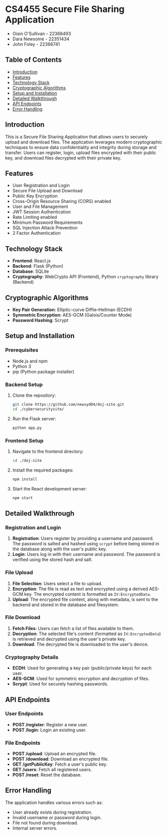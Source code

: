 # CS4455 Secure File Sharing Application
- Oisin O'Sullivan - 22368493
- Dara Newsome - 22351434
- John Foley - 22366741

## Table of Contents
- [Introduction](#introduction)
- [Features](#features)
- [Technology Stack](#technology-stack)
- [Cryptographic Algorithms](#cryptographic-algorithms)
- [Setup and Installation](#setup-and-installation)
- [Detailed Walkthrough](#detailed-walkthrough)
- [API Endpoints](#api-endpoints)
- [Error Handling](#error-handling)


## Introduction
This is a Secure File Sharing Application that allows users to securely upload and download files. The application leverages modern cryptographic techniques to ensure data confidentiality and integrity during storage and transfer. Users can register, login, upload files encrypted with their public key, and download files decrypted with their private key.

## Features
- User Registration and Login
- Secure File Upload and Download
- Public Key Encryption
- Cross-Origin Resource Sharing (CORS) enabled
- User and File Management
- JWT Session Authentication
- Rate Limiting enabled
- Minimum Password Requirements
- SQL Injection Attack Prevention
- 2 Factor Authentication

## Technology Stack
- **Frontend**: React.js
- **Backend**: Flask (Python)
- **Database**: SQLite
- **Cryptography**: WebCrypto API (Frontend), Python `cryptography` library (Backend)

## Cryptographic Algorithms
- **Key Pair Generation**: Elliptic-curve Diffie–Hellman (ECDH)
- **Symmetric Encryption**: AES-GCM (Galois/Counter Mode)
- **Password Hashing**: Scrypt

## Setup and Installation

### Prerequisites
- Node.js and npm
- Python 3
- pip (Python package installer)

### Backend Setup
1. Clone the repository:
    ```bash
    git clone https://github.com/newsyd04/doj-site.git
    cd ./cybersecuritysite/
    ```

2. Run the Flask server:
    ```bash
    python app.py
    ```

### Frontend Setup
1. Navigate to the frontend directory:
    ```bash
    cd ./doj-site
    ```

2. Install the required packages:
    ```bash
    npm install
    ```

3. Start the React development server:
    ```bash
    npm start
    ```


## Detailed Walkthrough

### Registration and Login
1. **Registration**: Users register by providing a username and password. The password is salted and hashed using `scrypt` before being stored in the database along with the user's public key.
2. **Login**: Users log in with their username and password. The password is verified using the stored hash and salt.

### File Upload
1. **File Selection**: Users select a file to upload.
2. **Encryption**: The file is read as text and encrypted using a derived AES-GCM key. The encrypted content is formatted as `IV:EncryptedData`.
3. **Upload**: The encrypted file content, along with metadata, is sent to the backend and stored in the database and filesystem.

### File Download
1. **Fetch Files**: Users can fetch a list of files available to them.
2. **Decryption**: The selected file's content (formatted as `IV:EncryptedData`) is retrieved and decrypted using the user's private key.
3. **Download**: The decrypted file is downloaded to the user's device.

### Cryptography Details
- **ECDH**: Used for generating a key pair (public/private keys) for each user.
- **AES-GCM**: Used for symmetric encryption and decryption of files.
- **Scrypt**: Used for securely hashing passwords.

## API Endpoints

### User Endpoints
- **POST /register**: Register a new user.
- **POST /login**: Login an existing user.

### File Endpoints
- **POST /upload**: Upload an encrypted file.
- **POST /download**: Download an encrypted file.
- **GET /getPublicKey**: Fetch a user's public key.
- **GET /users**: Fetch all registered users.
- **POST /reset**: Reset the database.

## Error Handling
The application handles various errors such as:
- User already exists during registration.
- Invalid username or password during login.
- File not found during download.
- Internal server errors.


